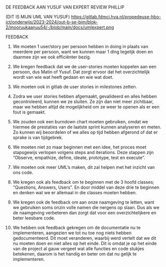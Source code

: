  DE FEEDBACK AAN YUSUF VAN EXPERT REVIEW PHILLIP


(DIT IS MIJN UML VAN YUSUF)
 https://gitlab.fdmci.hva.nl/propedeuse-hbo-ict/onderwijs/2023-2024/out-b-se-bim/blok-2/mooruukaanuu54/-/blob/main/docs/umlexpert.png



FEEDBACK


1. We moeten 1 user/story per persoon hebben in doing in plaats van meerdere per persoon, want we kunnen maar 1 ding tegelijk doen en daarmee zijn we ook efficiënter bezig.

2. We kregen feedback dat we de user-stories moeten koppelen aan een persoon, dus Matin of Yusuf. Dat zorgt ervoor dat het overzichtelijk wordt van wie wat heeft gedaan en wie wat doet. 

3. We moeten ook in gitlab de user stories in milestones zetten.

4. Zodra we user stories hebben afgemaakt, gevalideerd en alles hebben gecontroleerd, kunnen we ze sluiten. Ze zijn dan niet meer zichtbaar, maar we hebben altijd de mogelijkheid om ze weer te openen als er een fout is gemaakt.

5. We zouden ook een burndown chart moeten gebruiken, omdat we hiermee de prestaties van de laatste sprint kunnen analyseren en meten. Zo kunnen wij beoordelen of we alles op tijd hebben afgerond of dat er sprake is van tijdgebrek. 

6. We moeten niet zo maar beginnen met een idee, het proces moet stapsgewijs verlopen volgens steps and iterations. Deze stappen zijn “Observe, empathize, define, ideate, prototype, test en execute”.

7. We moeten ook meer UML’s maken, dit zal helpen met het inzicht van ons code. 

8. We kregen ook als feedback om te beginnen met de 3 hoofd classes; "Questions, Answers, Users". En door middel van deze drie te beginnen en denken wat we er allemaal in die classes moeten hebben.

9. We kregen ook de feedback om aan onze naamgeving te letten, want we gebruiken soms onzin volle namen die nergens op slaan. Dus als we de naamgeving verbeteren dan zorgt dat voor een overzichtelijkere en beter leesbare code.

10. We hebben ook feedback gekregen om de documentatie nu te implementeren, aangezien we tot nu toe nog niets hebben gedocumenteerd. Dit moet veranderen, waarbij werd vertelt dat we dit nu moeten doen en niet alles op het einde. Dit is omdat je op het einde van de project al gauw vergeet wat alle functies en code stukjes betekenen, daarom is het handig en beter om dat nu gelijk te implementeren.
